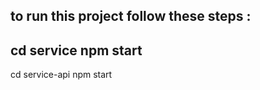 to run this project follow these steps :
----------------------------------------
cd service 
npm start 
-----------
cd service-api
npm start